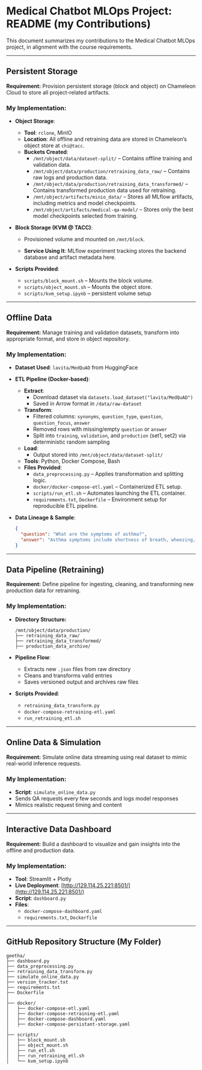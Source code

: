 
# Medical Chatbot MLOps Project: README (my Contributions)

This document summarizes my contributions to the Medical Chatbot MLOps project, in alignment with the course requirements.

---

## Persistent Storage

**Requirement:** Provision persistent storage (block and object) on Chameleon Cloud to store all project-related artifacts.

### My Implementation:

- **Object Storage**:

  - **Tool**: `rclone`, MinIO
  - **Location**: All offline and retraining data are stored in Chameleon’s object store at `chi@tacc`.
  - **Buckets Created**:
    - `/mnt/object/data/dataset-split/` – Contains offline training and validation data.
    - `/mnt/object/data/production/retraining_data_raw/` – Contains raw logs and production data.
    - `/mnt/object/data/production/retraining_data_transformed/` – Contains transformed production data used for retraining.
    - `/mnt/object/artifacts/minio_data/` – Stores all MLflow artifacts, including metrics and model checkpoints.
    - `/mnt/object/artifacts/medical-qa-model/` – Stores only the best model checkpoints selected from training.


- **Block Storage (KVM @ TACC)**:

  - Provisioned volume and mounted on `/mnt/block`.

  - **Service Using It**: MLflow experiment tracking stores the backend database and artifact metadata here.

  
- **Scripts Provided**:
    - `scripts/block_mount.sh` – Mounts the block volume.
    - `scripts/object_mount.sh` – Mounts the object store.
    - `scripts/kvm_setup.ipynb` – persistent volume setup 

---

## Offline Data

**Requirement:** Manage training and validation datasets, transform into appropriate format, and store in object repository.

### My Implementation:

- **Dataset Used**: `lavita/MedQuAD` from HuggingFace

- **ETL Pipeline (Docker-based)**:

  - **Extract**:
    - Download dataset via `datasets.load_dataset("lavita/MedQuAD")`
    - Saved in Arrow format in `/data/raw-dataset`
  - **Transform**:
    - Filtered columns: `synonyms`, `question_type`, `question`, `question_focus`, `answer`
    - Removed rows with missing/empty `question` or `answer`
    - Split into `training`, `validation`, and `production` (set1, set2) via deterministic random sampling
  - **Load**:
    - Output stored into `/mnt/object/data/dataset-split/`
  - **Tools**: Python, Docker Compose, Bash
  - **Files Provided**:
    - `data_preprocessing.py` – Applies transformation and splitting logic.
    - `docker/docker-compose-etl.yaml` – Containerized ETL setup.
    - `scripts/run_etl.sh` – Automates launching the ETL container.
    - `requirements.txt`, `Dockerfile` – Environment setup for reproducible ETL pipeline.

- **Data Lineage & Sample**:

  ```json
  {
    "question": "What are the symptoms of asthma?",
    "answer": "Asthma symptoms include shortness of breath, wheezing, and chest tightness."
  }
  ```

---

## Data Pipeline (Retraining)

**Requirement:** Define pipeline for ingesting, cleaning, and transforming new production data for retraining.

### My Implementation:

- **Directory Structure:**

  ```
  /mnt/object/data/production/
  ├── retraining_data_raw/
  ├── retraining_data_transformed/
  ├── production_data_archive/
  ```

- **Pipeline Flow**:
  - Extracts new `.json` files from raw directory
  - Cleans and transforms valid entries
  - Saves versioned output and archives raw files

- **Scripts Provided**:
  - `retraining_data_transform.py`
  - `docker-compose-retraining-etl.yaml`
  - `run_retraining_etl.sh`

---

## Online Data & Simulation

**Requirement:** Simulate online data streaming using real dataset to mimic real-world inference requests.

### My Implementation:

- **Script**: `simulate_online_data.py`
- Sends QA requests every few seconds and logs model responses
- Mimics realistic request timing and content

---

## Interactive Data Dashboard

**Requirement:** Build a dashboard to visualize and gain insights into the offline and production data.

### My Implementation:

- **Tool**: Streamlit + Plotly
- **Live Deployment**: [http://129.114.25.221:8501/](http://129.114.25.221:8501/)
- **Script**: `dashboard.py`
- **Files**:
  - `docker-compose-dashboard.yaml`
  - `requirements.txt`, `Dockerfile`

---

## GitHub Repository Structure (My Folder)

```
geetha/
├── dashboard.py
├── data_preprocessing.py
├── retraining_data_transform.py
├── simulate_online_data.py
├── version_tracker.txt
├── requirements.txt
├── Dockerfile
│
├── docker/
│   ├── docker-compose-etl.yaml
│   ├── docker-compose-retraining-etl.yaml
│   ├── docker-compose-dashboard.yaml
│   ├── docker-compose-persistant-storage.yaml
│
├── scripts/
│   ├── block_mount.sh
│   ├── object_mount.sh
│   ├── run_etl.sh
│   ├── run_retraining_etl.sh
│   └── kvm_setup.ipynb
```

